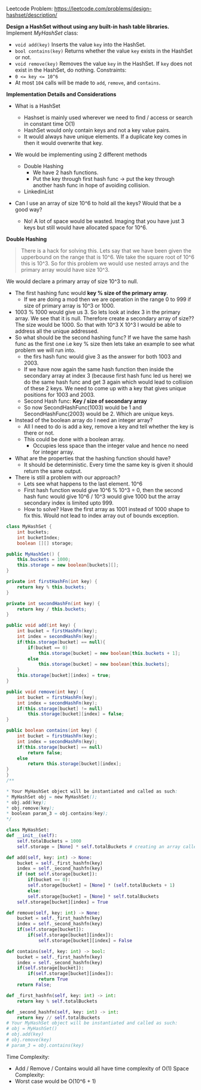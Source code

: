 
Leetcode Problem: https://leetcode.com/problems/design-hashset/description/

**Design a HashSet without using any built-in hash table libraries.**
Implement _MyHashSet_ class:
- `void add(key)` Inserts the value `key` into the HashSet.
- `bool contains(key)` Returns whether the value `key` exists in the HashSet or not.
- `void remove(key)` Removes the value `key` in the HashSet. If `key` does not exist in the HashSet, do nothing.
Constraints:
- `0 <= key <= 10^6`
- At most `104` calls will be made to `add`, `remove`, and `contains`.

**Implementation Details and Considerations**
- What is a HashSet
	- Hashset is mainly used wherever we need to find / access or search in constant time O(1)
	- HashSet would only contain keys and not a key value pairs.
	- It would always have unique elements. If a duplicate key comes in then it would overwrite that key.
- We would be implementing using 2 different methods
	- Double Hashing
		- We have 2 hash functions.
		- Put the key through first hash func -> put the key through another hash func in hope of avoiding collision.
	- LinkedinList

- Can I use an array of size 10^6 to hold all the keys? Would that be a good way?
	- No! A lot of space would be wasted. Imaging that you have just 3 keys but still would have allocated space for  10^6.

**Double Hashing**
>There is a hack for solving this. Lets say that we have been given the upperbound on the range that is 10^6. We take the square root of 10^6 this is 10^3. So for this problem we would use nested arrays and the primary array would have size 10^3.

We would declare a primary array of size 10^3 to null.
- The first hashing func would **key % size of the primary array**.
	- If we are doing a mod then we are operation in the range 0 to 999 if size of primary array is 10^3 or 1000.
- 1003 % 1000 would give us 3. So lets look at index 3 in the primary array. We see that it is null. Therefore create a secondary array of size?? The size would be 1000. So that with 10^3 X 10^3 I would be able to address all the unique addressed.
- So what should be the second hashing func? If we have the same hash func as the first one i.e key % size then lets take an example to see what problem we will run into.
	- the firs hash func would give 3 as the answer for both 1003 and 2003.
	- If we have now again the same hash function then inside the secondary array at index 3 (because first hash func led us here) we do the same hash func and get 3 again which would lead to collision of these 2 keys. We need to come up with a key that gives unique positions for 1003 and 2003.
	- Second Hash func: **Key / size of secondary array**
	- So now SecondHashFunc(1003) would be 1 and SecondHashFunc(2003) would be 2. Which are unique keys.
- Instead of the boolean array do I need an integer array?
	- All I need to do is add a key, remove a  key and tell whether the key is there or not.
	- This could be done with a boolean array.
		- Occupies less space than the integer value and hence no need for integer array.
- What are the properties that the hashing function should have?
	- It should be deterministic. Every time the same key is given it should return the same output.
- There is still a problem with our approach?
	- Lets see what happens to the last element. 10^6
	- First hash function would give 10^6 % 10^3 = 0, then the second hash func would give 10^6 / 10^3 would give 1000 but the array secondary index is limited upto 999. 
	- How to solve? Have the first array as 1001 instead of 1000 shape to fix this. Would not lead to index array out of bounds exception.
```java
class MyHashSet {
	int buckets;
	int bucketIndex;
	boolean [][] storage;

public MyHashSet() {
	this.buckets = 1000;
	this.storage = new boolean[buckets][];
}

private int firstHashFn(int key) {
	return key % this.buckets;
}

private int secondHashFn(int key) {
	return key / this.buckets;
}

public void add(int key) {
	int bucket = firstHashFn(key);
	int index = secondHashFn(key);
	if(this.storage[bucket] == null){
		if(bucket == 0)
			this.storage[bucket] = new boolean[this.buckets + 1];
		else
			this.storage[bucket] = new boolean[this.buckets];
	}
	this.storage[bucket][index] = true;
}

public void remove(int key) {
	int bucket = firstHashFn(key);
	int index = secondHashFn(key);
	if(this.storage[bucket] != null)
		this.storage[bucket][index] = false;
}

public boolean contains(int key) {
	int bucket = firstHashFn(key);
	int index = secondHashFn(key);
	if(this.storage[bucket] == null)
		return false;
	else
		return this.storage[bucket][index];
}
}
/**

* Your MyHashSet object will be instantiated and called as such:
* MyHashSet obj = new MyHashSet();
* obj.add(key);
* obj.remove(key);
* boolean param_3 = obj.contains(key);
*/

```


```python
class MyHashSet:
def __init__(self):
	self.totalBuckets = 1000
	self.storage = [None] * self.totalBuckets # creating an array called storage = [None, None, ......]

def add(self, key: int) -> None:
	bucket = self._first_hashfn(key)
	index = self._second_hashfn(key)
	if (not self.storage[bucket]):
		if(bucket == 0):
		self.storage[bucket] = [None] * (self.totalBuckets + 1)
		else:
		self.storage[bucket] = [None] * self.totalBuckets
	self.storage[bucket][index] = True

def remove(self, key: int) -> None:
	bucket = self._first_hashfn(key)
	index = self._second_hashfn(key)
	if(self.storage[bucket]):
		if(self.storage[bucket][index]):
			self.storage[bucket][index] = False

def contains(self, key: int) -> bool:
	bucket = self._first_hashfn(key)
	index = self._second_hashfn(key)
	if(self.storage[bucket]):
		if(self.storage[bucket][index]):
			return True
	return False;

def _first_hashfn(self, key: int) -> int:
	return key % self.totalBuckets

def _second_hashfn(self, key: int) -> int:
	return key // self.totalBuckets
# Your MyHashSet object will be instantiated and called as such:
# obj = MyHashSet()
# obj.add(key)
# obj.remove(key)
# param_3 = obj.contains(key)
```


Time Complexity:
- Add / Remove / Contains would all have time complexity of O(1)
Space Complexity:
- Worst case would be O(10^6 + 1)


